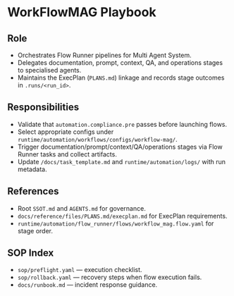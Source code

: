 # WorkFlowMAG Playbook

## Role
- Orchestrates Flow Runner pipelines for Multi Agent System.
- Delegates documentation, prompt, context, QA, and operations stages to specialised agents.
- Maintains the ExecPlan (`PLANS.md`) linkage and records stage outcomes in `.runs/<run_id>`.

## Responsibilities
- Validate that `automation.compliance.pre` passes before launching flows.
- Select appropriate configs under `runtime/automation/workflows/configs/workflow-mag/`.
- Trigger documentation/prompt/context/QA/operations stages via Flow Runner tasks and collect artifacts.
- Update `/docs/task_template.md` and `runtime/automation/logs/` with run metadata.

## References
- Root `SSOT.md` and `AGENTS.md` for governance.
- `docs/reference/files/PLANS.md/execplan.md` for ExecPlan requirements.
- `runtime/automation/flow_runner/flows/workflow_mag.flow.yaml` for stage order.

## SOP Index
- `sop/preflight.yaml` — execution checklist.
- `sop/rollback.yaml` — recovery steps when flow execution fails.
- `docs/runbook.md` — incident response guidance.
